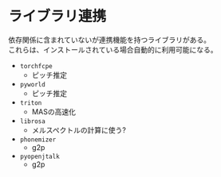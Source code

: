 # ライブラリ連携
依存関係に含まれていないが連携機能を持つライブラリがある。  
これらは、インストールされている場合自動的に利用可能になる。

- `torchfcpe`
    - ピッチ推定
- `pyworld`
    - ピッチ推定
- `triton`
    - MASの高速化
- `librosa`
    - メルスペクトルの計算に使う?
- `phonemizer`
    - g2p
- `pyopenjtalk`
    - g2p